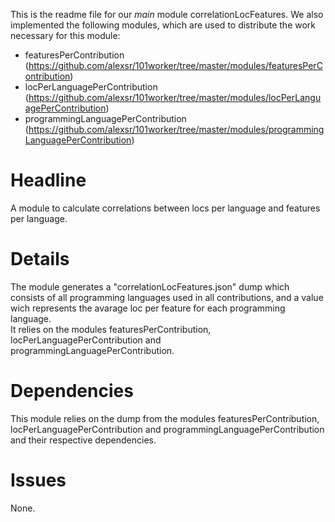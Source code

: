 This is the readme file for our *main* module correlationLocFeatures.
We also implemented the following modules, which are used to distribute the
work necessary for this module:
* featuresPerContribution (https://github.com/alexsr/101worker/tree/master/modules/featuresPerContribution)
* locPerLanguagePerContribution (https://github.com/alexsr/101worker/tree/master/modules/locPerLanguagePerContribution)
* programmingLanguagePerContribution (https://github.com/alexsr/101worker/tree/master/modules/programmingLanguagePerContribution)


# Headline

A module to calculate correlations between locs per language and
features per language.

# Details

The module generates a "correlationLocFeatures.json" dump which consists
of all programming languages used in all contributions, and a value wich
represents the avarage loc per feature for each programming language.  
It relies on the modules featuresPerContribution,
locPerLanguagePerContribution and programmingLanguagePerContribution.

# Dependencies

This module relies on the dump from the modules featuresPerContribution,
locPerLanguagePerContribution and programmingLanguagePerContribution and
their respective dependencies.

# Issues

None.
